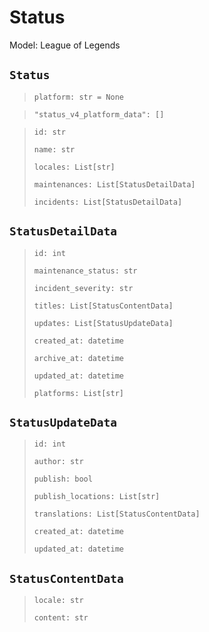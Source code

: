 # Status
Model: League of Legends


## `Status` <Badge text="Pyot Core" vertical="middle"/> <Badge text="GET" vertical="middle"/>

> `platform: str = None` <Badge text="param" type="warning" vertical="middle"/>

> `"status_v4_platform_data": []` <Badge text="endpoint" type="error" vertical="middle"/>

> `id: str`
>
> `name: str`
>
> `locales: List[str]`
>
> `maintenances: List[StatusDetailData]`
>
> `incidents: List[StatusDetailData]`


## `StatusDetailData` <Badge text="Pyot Static" vertical="middle"/>

> `id: int`
>
> `maintenance_status: str`
>
> `incident_severity: str`
>
> `titles: List[StatusContentData]`
>
> `updates: List[StatusUpdateData]`
>
> `created_at: datetime`
>
> `archive_at: datetime`
>
> `updated_at: datetime`
>
> `platforms: List[str]`


## `StatusUpdateData` <Badge text="Pyot Static" vertical="middle"/>

> `id: int`
>
> `author: str`
>
> `publish: bool`
>
> `publish_locations: List[str]`
>
> `translations: List[StatusContentData]`
>
> `created_at: datetime`
>
> `updated_at: datetime`


## `StatusContentData` <Badge text="Pyot Static" vertical="middle"/>

>`locale: str`
>
>`content: str`
